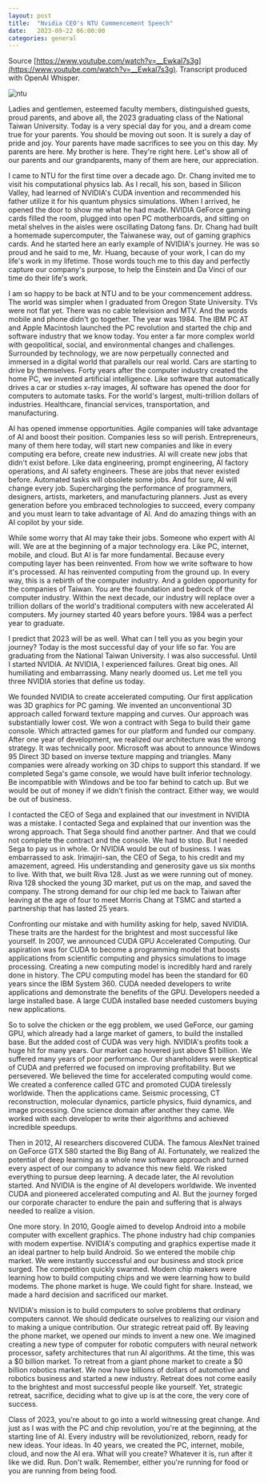 ```yaml
---
layout: post
title:  "Nvidia CEO's NTU Commencement Speech"
date:   2023-09-22 06:00:00
categories: general
---
```


Source [https://www.youtube.com/watch?v=__Ewkal7s3g](https://www.youtube.com/watch?v=__Ewkal7s3g). Transcript produced with OpenAI Whisper. 

![ntu](https://upload.wikimedia.org/wikipedia/commons/4/48/%E8%87%BA%E5%8C%97%E5%B8%9D%E5%9C%8B%E5%A4%A7%E5%AD%B8%E9%86%AB%E5%AD%B8%E9%83%A8%E9%99%84%E5%B1%AC%E9%86%AB%E9%99%A2.jpg)

Ladies and gentlemen, esteemed faculty members, distinguished guests, proud parents, and above all, the 2023 graduating class of the National Taiwan University. Today is a very special day for you, and a dream come true for your parents. You should be moving out soon. It is surely a day of pride and joy. Your parents have made sacrifices to see you on this day. My parents are here. My brother is here. They're right here. Let's show all of our parents and our grandparents, many of them are here, our appreciation. 

I came to NTU for the first time over a decade ago. Dr. Chang invited me to visit his computational physics lab. As I recall, his son, based in Silicon Valley, had learned of NVIDIA's CUDA invention and recommended his father utilize it for his quantum physics simulations. When I arrived, he opened the door to show me what he had made. NVIDIA GeForce gaming cards filled the room, plugged into open PC motherboards, and sitting on metal shelves in the aisles were oscillating Datong fans. Dr. Chang had built a homemade supercomputer, the Taiwanese way, out of gaming graphics cards. And he started here an early example of NVIDIA's journey. He was so proud and he said to me, Mr. Huang, because of your work, I can do my life's work in my lifetime. Those words touch me to this day and perfectly capture our company's purpose, to help the Einstein and Da Vinci of our time do their life's work. 

I am so happy to be back at NTU and to be your commencement address. The world was simpler when I graduated from Oregon State University. TVs were not flat yet. There was no cable television and MTV. And the words mobile and phone didn't go together. The year was 1984. The IBM PC AT and Apple Macintosh launched the PC revolution and started the chip and software industry that we know today. You enter a far more complex world with geopolitical, social, and environmental changes and challenges. Surrounded by technology, we are now perpetually connected and immersed in a digital world that parallels our real world. Cars are starting to drive by themselves. Forty years after the computer industry created the home PC, we invented artificial intelligence. Like software that automatically drives a car or studies x-ray images, AI software has opened the door for computers to automate tasks. For the world's largest, multi-trillion dollars of industries. Healthcare, financial services, transportation, and manufacturing. 

AI has opened immense opportunities. Agile companies will take advantage of AI and boost their position. Companies less so will perish. Entrepreneurs, many of them here today, will start new companies and like in every computing era before, create new industries. AI will create new jobs that didn't exist before. Like data engineering, prompt engineering, AI factory operations, and AI safety engineers. These are jobs that never existed before. Automated tasks will obsolete some jobs. And for sure, AI will change every job. Supercharging the performance of programmers, designers, artists, marketers, and manufacturing planners. Just as every generation before you embraced technologies to succeed, every company and you must learn to take advantage of AI. And do amazing things with an AI copilot by your side. 

While some worry that AI may take their jobs. Someone who expert with AI will. We are at the beginning of a major technology era. Like PC, internet, mobile, and cloud. But AI is far more fundamental. Because every computing layer has been reinvented. From how we write software to how it's processed. AI has reinvented computing from the ground up. In every way, this is a rebirth of the computer industry. And a golden opportunity for the companies of Taiwan. You are the foundation and bedrock of the computer industry. Within the next decade, our industry will replace over a trillion dollars of the world's traditional computers with new accelerated AI computers. My journey started 40 years before yours. 1984 was a perfect year to graduate. 

I predict that 2023 will be as well. What can I tell you as you begin your journey? Today is the most successful day of your life so far. You are graduating from the National Taiwan University. I was also successful. Until I started NVIDIA. At NVIDIA, I experienced failures. Great big ones. All humiliating and embarrassing. Many nearly doomed us. Let me tell you three NVIDIA stories that define us today. 

We founded NVIDIA to create accelerated computing. Our first application was 3D graphics for PC gaming. We invented an unconventional 3D approach called forward texture mapping and curves. Our approach was substantially lower cost. We won a contract with Sega to build their game console. Which attracted games for our platform and funded our company. After one year of development, we realized our architecture was the wrong strategy. It was technically poor. Microsoft was about to announce Windows 95 Direct 3D based on inverse texture mapping and triangles. Many companies were already working on 3D chips to support this standard. If we completed Sega's game console, we would have built inferior technology. Be incompatible with Windows and be too far behind to catch up. But we would be out of money if we didn't finish the contract. Either way, we would be out of business. 

I contacted the CEO of Sega and explained that our investment in NVIDIA was a mistake. I contacted Sega and explained that our invention was the wrong approach. That Sega should find another partner. And that we could not complete the contract and the console. We had to stop. But I needed Sega to pay us in whole. Or NVIDIA would be out of business. I was embarrassed to ask. Irimajiri-san, the CEO of Sega, to his credit and my amazement, agreed. His understanding and generosity gave us six months to live. With that, we built Riva 128. Just as we were running out of money. Riva 128 shocked the young 3D market, put us on the map, and saved the company. The strong demand for our chip led me back to Taiwan after leaving at the age of four to meet Morris Chang at TSMC and started a partnership that has lasted 25 years. 

Confronting our mistake and with humility asking for help, saved NVIDIA. These traits are the hardest for the brightest and most successful like yourself. In 2007, we announced CUDA GPU Accelerated Computing. Our aspiration was for CUDA to become a programming model that boosts applications from scientific computing and physics simulations to image processing. Creating a new computing model is incredibly hard and rarely done in history. The CPU computing model has been the standard for 60 years since the IBM System 360. CUDA needed developers to write applications and demonstrate the benefits of the GPU. Developers needed a large installed base. A large CUDA installed base needed customers buying new applications. 

So to solve the chicken or the egg problem, we used GeForce, our gaming GPU, which already had a large market of gamers, to build the installed base. But the added cost of CUDA was very high. NVIDIA's profits took a huge hit for many years. Our market cap hovered just above $1 billion. We suffered many years of poor performance. Our shareholders were skeptical of CUDA and preferred we focused on improving profitability. But we persevered. We believed the time for accelerated computing would come. We created a conference called GTC and promoted CUDA tirelessly worldwide. Then the applications came. Seismic processing, CT reconstruction, molecular dynamics, particle physics, fluid dynamics, and image processing. One science domain after another they came. We worked with each developer to write their algorithms and achieved incredible speedups. 

Then in 2012, AI researchers discovered CUDA. The famous AlexNet trained on GeForce GTX 580 started the Big Bang of AI. Fortunately, we realized the potential of deep learning as a whole new software approach and turned every aspect of our company to advance this new field. We risked everything to pursue deep learning. A decade later, the AI revolution started. And NVIDIA is the engine of AI developers worldwide. We invented CUDA and pioneered accelerated computing and AI. But the journey forged our corporate character to endure the pain and suffering that is always needed to realize a vision. 

One more story. In 2010, Google aimed to develop Android into a mobile computer with excellent graphics. The phone industry had chip companies with modem expertise. NVIDIA's computing and graphics expertise made it an ideal partner to help build Android. So we entered the mobile chip market. We were instantly successful and our business and stock price surged. The competition quickly swarmed. Modem chip makers were learning how to build computing chips and we were learning how to build modems. The phone market is huge. We could fight for share. Instead, we made a hard decision and sacrificed our market. 

NVIDIA's mission is to build computers to solve problems that ordinary computers cannot. We should dedicate ourselves to realizing our vision and to making a unique contribution. Our strategic retreat paid off. By leaving the phone market, we opened our minds to invent a new one. We imagined creating a new type of computer for robotic computers with neural network processor, safety architectures that run AI algorithms. At the time, this was a $0 billion market. To retreat from a giant phone market to create a $0 billion robotics market. We now have billions of dollars of automotive and robotics business and started a new industry. Retreat does not come easily to the brightest and most successful people like yourself. Yet, strategic retreat, sacrifice, deciding what to give up is at the core, the very core of success. 

Class of 2023, you're about to go into a world witnessing great change. And just as I was with the PC and chip revolution, you're at the beginning, at the starting line of AI. Every industry will be revolutionized, reborn, ready for new ideas. Your ideas. In 40 years, we created the PC, internet, mobile, cloud, and now the AI era. What will you create? Whatever it is, run after it like we did. Run. Don't walk. Remember, either you're running for food or you are running from being food.
